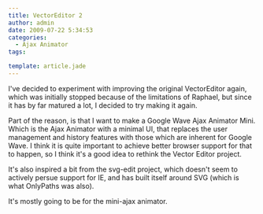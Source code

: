 ```yaml
---
title: VectorEditor 2
author: admin
date: 2009-07-22 5:34:53
categories:
  - Ajax Animator
tags: 

template: article.jade
---
```


I've decided to experiment with improving the original VectorEditor again, which was initially stopped because of the limitations of Raphael, but since it has by far matured a lot, I decided to try making it again.

Part of the reason, is that I want to make a Google Wave Ajax Animator Mini. Which is the Ajax Animator with a minimal UI, that replaces the user management and history features with those which are inherent for Google Wave. I think it is quite important to achieve better browser support for that to happen, so I think it's a good idea to rethink the Vector Editor project.

It's also inspired a bit from the svg-edit project, which doesn't seem to actively persue support for IE, and has built itself around SVG (which is what OnlyPaths was also).

It's mostly going to be for the mini-ajax animator.
